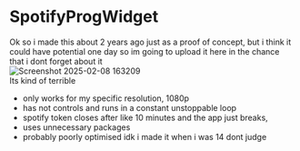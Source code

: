 # SpotifyProgWidget
Ok so i made this about 2 years ago just as a proof of concept, but i think it could have potential one day so im going to upload it here in the chance that i dont forget about it  
![Screenshot 2025-02-08 163209](https://github.com/user-attachments/assets/567df1d4-8790-4d14-9d55-08ac127e7f8c)  
Its kind of terrible
- only works for my specific resolution, 1080p
- has not controls and runs in a constant unstoppable loop
- spotify token closes after like 10 minutes and the app just breaks,
- uses unnecessary packages
- probably poorly optimised idk i made it when i was 14 dont judge 

